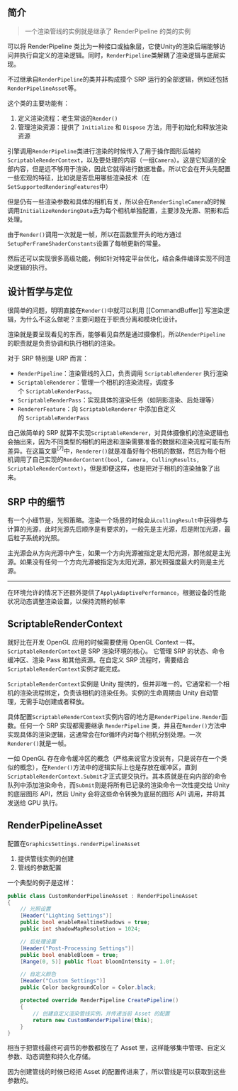 ## 简介

> 一个渲染管线的实例就是继承了 RenderPipeline 的类的实例

可以将 RenderPipeline 类比为一种接口或抽象层，它使Unity的渲染后端能够访问并执行自定义的渲染逻辑。同时，`RenderPipeline`类解耦了渲染逻辑与底层实现。

不过继承自`RenderPipeline`的类并非构成摸个 SRP 运行的全部逻辑，例如还包括`RenderPipelineAsset`等。

这个类的主要功能有：

1. 定义渲染流程：老生常谈的`Render()`
2. 管理渲染资源：提供了 `Initialize` 和 `Dispose` 方法，用于初始化和释放渲染资源

引擎调用`RenderPipeline`类进行渲染的时候传入了用于操作图形后端的`ScriptableRenderContext`，以及要处理的内容（一组`Camera`）。这是它知道的全部内容，但是远不够用于渲染，因此它就得进行数据准备。所以它会在开头先配置一些宏观的特征，比如说是否启用哪些渲染技术（在`SetSupportedRenderingFeatures`中）

但是仍有一些渲染参数和具体的相机有关，所以会在`RenderSingleCamera`的时候调用`InitializeRenderingData`去为每个相机单独配置，主要涉及光源、阴影和后处理。

由于`Render()`调用一次就是一帧，所以在函数里开头的地方通过`SetupPerFrameShaderConstants`设置了每帧更新的常量。

然后还可以实现很多高级功能，例如针对特定平台优化，结合条件编译实现不同渲染逻辑的执行。

## 设计哲学与定位

很简单的问题，明明直接在`Render()`中就可以利用 [[CommandBuffer]] 写渲染逻辑，为什么不这么做呢？主要问题在于职责分离和模块化设计。

渲染就是要呈现看见的东西，能够看见自然是通过摄像机，所以`RenderPipeline`的职责就是负责协调和执行相机的渲染。

对于 SRP 特别是 URP 而言：

- `RenderPipeline`：渲染管线的入口，负责调用 `ScriptableRenderer` 执行渲染
- `ScriptableRenderer`：管理一个相机的渲染流程，调度多个 `ScriptableRenderPass`。
- `ScriptableRenderPass`：实现具体的渲染任务（如阴影渲染、后处理等）
- `RendererFeature`：向 `ScriptableRenderer` 中添加自定义的 `ScriptableRenderPass`

自己做简单的 SRP 就算不实现`ScriptableRenderer`，对具体摄像机的渲染逻辑也会抽出来，因为不同类型的相机的用途和渲染需要准备的数据和渲染流程可能有所差异。在这篇文章$^{[7]}$中，`Renderer()`就是准备好每个相机的数据，然后为每个相机调用了自己实现的`RenderContent(bool, Camera, CullingResults, ScriptableRenderContext)`，但是即便这样，也是把对于相机的渲染抽象了出来。

## SRP 中的细节

有一个小细节是，光照策略。渲染一个场景的时候会从`cullingResult`中获得参与计算的光源，此时光源先后顺序是有要求的，一般先是主光源，后是附加光源，最后粒子系统的光照。

主光源会从方向光源中产生，如果一个方向光源被指定是太阳光源，那他就是主光源。如果没有任何一个方向光源被指定为太阳光源，那光照强度最大的则是主光源。

---

在环境允许的情况下还额外提供了`ApplyAdaptivePerformance`，根据设备的性能状况动态调整渲染设置，以保持流畅的帧率

## ScriptableRenderContext

就好比在开发 OpenGL 应用的时候需要使用 OpenGL Context 一样。`ScriptableRenderContext`是 SRP 渲染环境的核心。 它管理 SRP 的状态、命令缓冲区、渲染 Pass 和其他资源。在自定义 SRP 流程时，需要结合`ScriptableRenderContext`实例才能完成。

`ScriptableRenderContext`实例是 Unity 提供的，但并非唯一的。它通常和一个相机的渲染流程绑定，负责该相机的渲染任务。实例的生命周期由 Unity 自动管理，无需手动创建或者释放。

具体配置`ScriptableRenderContext`实例内容的地方是`RenderPipeline.Render`函数。任何一个 SRP 实现都需要继承 `RenderPipeline` 类，并且在`Render()`方法中实现具体的渲染逻辑，这通常会在for循环内对每个相机分别处理。一次`Renderer()`就是一帧。

一如 OpenGL 存在命令缓冲区的概念（严格来说官方没说有，只是说存在一个类似的概念），在`Render()`方法中的逻辑实际上也是存放在缓冲区，直到`ScriptableRenderContext.Submit`才正式提交执行。其本质就是在向内部的命令队列中添加渲染命令，而`Submit`则是将所有已记录的渲染命令一次性提交给 Unity 的底层图形 API，然后 Unity 会将这些命令转换为底层的图形 API 调用，并将其发送给 GPU 执行。

## RenderPipelineAsset

配置在`GraphicsSettings.renderPipelineAsset`

1. 提供管线实例的创建
2. 管线的参数配置

一个典型的例子是这样：

```csharp
public class CustomRenderPipelineAsset : RenderPipelineAsset
{
    // 光照设置
    [Header("Lighting Settings")]
    public bool enableRealtimeShadows = true;
    public int shadowMapResolution = 1024;

    // 后处理设置
    [Header("Post-Processing Settings")]
    public bool enableBloom = true;
    [Range(0, 5)] public float bloomIntensity = 1.0f;

    // 自定义颜色
    [Header("Custom Settings")]
    public Color backgroundColor = Color.black;

    protected override RenderPipeline CreatePipeline()
    {
        // 创建自定义渲染管线实例，并传递当前 Asset 的配置
        return new CustomRenderPipeline(this);
    }
}
```

相当于把管线最终可调节的参数都放在了 Asset 里，这样能够集中管理、自定义参数、动态调整和持久化存储。

因为创建管线的时候已经把 Asset 的配置传进来了，所以管线是可以获取到这些参数的。
 